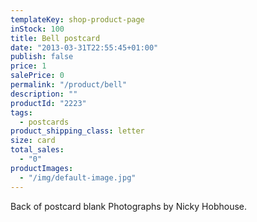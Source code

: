 ```yaml
---
templateKey: shop-product-page
inStock: 100
title: Bell postcard
date: "2013-03-31T22:55:45+01:00"
publish: false
price: 1
salePrice: 0
permalink: "/product/bell"
description: ""
productId: "2223"
tags:
  - postcards
product_shipping_class: letter
size: card
total_sales:
  - "0"
productImages:
  - "/img/default-image.jpg"
---
```


Back of postcard blank Photographs by Nicky Hobhouse.

